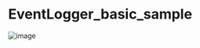 # EventLogger_basic_sample

![image](https://github.com/changdae-b/EventLogger_basic_sample/assets/108038154/2409f63e-f654-4eea-adf3-6aef1493fb21)

